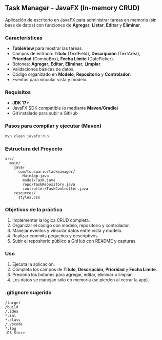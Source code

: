 
## Task Manager - JavaFX (In-memory CRUD)

Aplicación de escritorio en JavaFX para administrar tareas en memoria (sin base de datos) con funciones de **Agregar**, **Listar**, **Editar** y **Eliminar**.

### Características
- **TableView** para mostrar las tareas.
- Campos de entrada: **Título** (TextField), **Descripción** (TextArea), **Prioridad** (ComboBox), **Fecha Límite** (DatePicker).
- Botones: **Agregar**, **Editar**, **Eliminar**, **Limpiar**.
- Validaciones básicas de datos.
- Código organizado en **Modelo**, **Repositorio** y **Controlador**.
- Eventos para vincular vista y modelo.

### Requisitos
- **JDK 17+**
- JavaFX SDK compatible (o mediante **Maven/Gradle**)
- Git instalado para subir a GitHub

### Pasos para compilar y ejecutar (Maven)
```bash
mvn clean javafx:run
```

### Estructura del Proyecto
```
src/
  main/
    java/
      com/tuusuario/taskmanager/
        MainApp.java
        model/Task.java
        repo/TaskRepository.java
        controller/TaskController.java
    resources/
      styles.css
```

### Objetivos de la práctica
1. Implementar la lógica CRUD completa.
2. Organizar el código con modelo, repositorio y controlador.
3. Manejar eventos y vincular datos entre vista y modelo.
4. Realizar commits pequeños y descriptivos.
5. Subir el repositorio público a GitHub con README y capturas.

### Uso
1. Ejecuta la aplicación.
2. Completa los campos de **Título**, **Descripción**, **Prioridad** y **Fecha Límite**.
3. Presiona los botones para agregar, editar, eliminar o limpiar.
4. Los datos se manejan solo en memoria (se pierden al cerrar la app).


### .gitignore sugerido
```
/target
/build
/.idea
*.iml
*.class
/.vscode
*.log
.DS_Store
```
